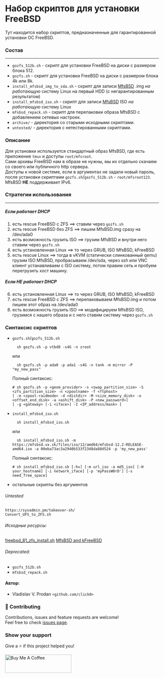 # Набор скриптов для установки FreeBSD
Тут находится набор скриптов, предназначенные для гарантированной установки ОС FreeBSD.

### Состав
***
- `gozfs_512b.sh` - скрипт для установки FreeBSD на диски с размером блока 512.
- `gozfs.sh` - скрипт для установки FreeBSD на диски с размером блока 4k или 8k.
- `install_mfsbsd_img_to_sda.sh` - скрипт для записи [MfsBSD](https://mfsbsd.vx.sk/) .img _на работающую_ систему Linux на первый HDD (с негарантированным результатом)
- `install_mfsbsd_iso.sh` - скрипт для записи [MfsBSD](https://mfsbsd.vx.sk/) ISO _на работающую_ систему Linux
- `mfsbsd_repack.sh` - скрипт для перепаковки образа MfsBSD с добавлением сетевых настроек.
- `archive/` - директория со старыми исходными скриптами.
- `untested/` - директория с нетестированными скриптами.

### Описание

Для установки используется стандартный образ MfsBSD, где есть приложение `tmux` и доступы `root/mfsroot`.  
Сами архивы FreeBSD нам в образе не нужны, мы их отдельно скачаем со своего или публичного http сервера.  
Доступы к новой системе, если в аргументах не задали новый пароль, после установки скриптами `gozfs.sh`/`gozfs_512b.sh` - `root/mfsroot123`.  
MfsBSD **НЕ** поддерживает IPv6.

### Стратегии использования
***

##### Если работает DHCP

1. есть rescue FreeBSD с ZFS ==> ставим через `gozfs.sh`
2. есть rescue FreeBSD без ZFS ==> пишем MfsBSD.img сразу на /dev/ada0
3. есть возможность грузить ISO ==> грузим MfsBSD и внутри него ставим через `gozfs.sh`
4. есть установленная Linux ==> то через GRUB, ISO MfsBSD, kFreeBSD
5. есть rescue Linux ==> тогда в vKVM (статически слинкованный qemu) грузим ISO MfsBSD, пробрасываем /dev/sda, через ssh или VNC клиент устанавливаем с ISO систему, потом правим сеть и пробуем перегрузить хост машину.

##### Если **НЕ** работает DHCP

6. есть установленная Linux ==> то через GRUB, ISO MfsBSD, kFreeBSD
7. есть rescue FreeBSD с ZFS ==> перепаковываем MfsBSD.img и потом пишем этот образ на /dev/ada0
8. есть возможность грузить ISO ==> модифицируем MfsBSD ISO, грузимся с нашего образа и с него ставим систему через `gozfs.sh`

### Синтаксис скриптов

- `gozfs.sh`/`gozfs_512b.sh`
  
        sh gozfs.sh -p vtbd0 -s4G -n zroot  
    или  
  
        sh gozfs.sh -p ada0 -p ada1 -s4G -n tank -m mirror -P "my_new_pass"   

    Полный синтаксис:
    ```
    # sh gozfs.sh -p <geom_provider> -s <swap_partition_size> -S <zfs_partition_size> -n <zpoolname> -f <ftphost>
    [ -m <zpool-raidmode> -d <distdir> -M <size_memory_disk> -o <offset_end_disk> -a <ashift_disk> -P <new_password>]
    [ -g <gateway> [-i <iface>] -I <IP_address/mask> ]
    ```

- `install_mfsbsd_iso.sh`

        sh install_mfsbsd_iso.sh
    или
 
        sh install_mfsbsd_iso.sh -m https://mfsbsd.vx.sk/files/iso/12/amd64/mfsbsd-12.2-RELEASE-amd64.iso -a 00eba73ac3a2940b533f2348da88d524 -p 'my_new_pass'
    Полный синтаксис:
    ```
    # sh install_mfsbsd_iso.sh [-hv] [-m url_iso -a md5_iso] [-H your_hostname] [-i network_iface] [-p 'myPassW0rD'] [-s need_free_space]
    ```

- остальные скрипты без аргументов


###### Untested
    https://sysadmin.pm/takeover-sh/
    Convert_UFS_to_ZFS.sh

###### Исходные ресурсы:
[freebsd_81_zfs_install.sh](https://github.com/clickbg/scripts/blob/c5c90b8475ba32337de9fdb8808113d32f922454/FreeBSD/freebsd_81_zfs_install.sh)
[MfsBSD and kFreeBSD](https://forums.freebsd.org/threads/tip-booting-mfsbsd-iso-file-from-grub2-depenguination.46480/)

###### Deprecated:
- `gozfs_512b.sh`
- `mfsbsd_repack.sh`

#### Автор:

- Vladislav V. Prodan `<github.com/click0>`

### 🤝 Contributing

Contributions, issues and feature requests are welcome!<br />Feel free to check [issues page](https://github.com/click0/domain-check-2/issues).

### Show your support

Give a ⭐ if this project helped you!

<a href="https://www.buymeacoffee.com/click0" target="_blank"><img src="https://cdn.buymeacoffee.com/buttons/v2/default-orange.png" alt="Buy Me A Coffee" style="height: 60px !important;width: 217px !important;" ></a>
